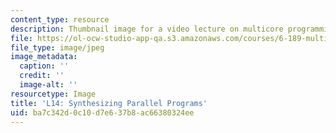 ```yaml
---
content_type: resource
description: Thumbnail image for a video lecture on multicore programming.
file: https://ol-ocw-studio-app-qa.s3.amazonaws.com/courses/6-189-multicore-programming-primer-january-iap-2007/ba7c342d0c10d7e637b8ac66380324ee_l14.jpg
file_type: image/jpeg
image_metadata:
  caption: ''
  credit: ''
  image-alt: ''
resourcetype: Image
title: 'L14: Synthesizing Parallel Programs'
uid: ba7c342d-0c10-d7e6-37b8-ac66380324ee
---
```

